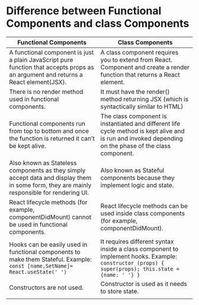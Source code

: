 # Difference between Functional Components and class Components

|Functional Components                              |Class Components
|-|-|
|A functional component is just a plain JavaScript pure function that accepts props as an argument and returns a React element(JSX). |A class component requires you to extend from React. Component and create a render function that returns a React element.
|There is no render method used in functional components. |It must have the render() method returning JSX (which is syntactically similar to HTML)
|Functional components run from top to bottom and once the function is returned it can’t be kept alive. |The class component is instantiated and different life cycle method is kept alive and is run and invoked depending on the phase of the class component.
|Also known as Stateless components as they simply accept data and display them in some form, they are mainly responsible for rendering UI. |Also known as Stateful components because they implement logic and state.
|React lifecycle methods (for example, componentDidMount) cannot be used in functional components. |React lifecycle methods can be used inside class components (for example, componentDidMount).
|Hooks can be easily used in functional components to make them Stateful. Example: `const [name,SetName]= React.useState(' ')`| It requires different syntax inside a class component to implement hooks. Example: `constructor (props) {   super(props); this.state = {name: ' '} }`|
|Constructors are not used.| Constructor is used as it needs to store state.
|||
